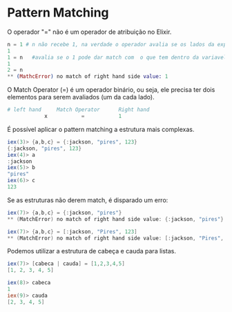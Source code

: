 # Pattern Matching
O operador "=" não é um operador de atribuição no Elixir.
```elixir
n = 1 # n não recebe 1, na verdade o operador avalia se os lados da expressão podem dar matching
1
1 = n   #avalia se o 1 pode dar match com  o que tem dentro da variavel n
1
2 = n
** (MathcError) no match of right hand side value: 1
```

O Match Operator (=) é um operador binário, ou seja, ele precisa ter dois elementos para serem avaliados (um da cada lado).
```elixir
# left hand     Match Operator      Right hand
            x           =           1
```
É possível aplicar o pattern matching a estrutura mais complexas.
```powershell
iex(3)> {a,b,c} = {:jackson, "pires", 123}
{:jackson, "pires", 123}
iex(4)> a
:jackson
iex(5)> b
"pires"
iex(6)> c
123
```
Se as estruturas não derem match, é disparado um erro:
```powershell
iex(7)> {a,b,c} = {:jackson, "pires"}
** (MatchError) no match of right hand side value: {:jackson, "pires"}

iex(7)> {a,b,c} = [:jackson, "Pires", 123] 
** (MatchError) no match of right hand side value: [:jackson, "Pires", 123]
```
Podemos utilizar a estrutura de cabeça e cauda para listas.
```powershell
iex(7)> [cabeca | cauda] = [1,2,3,4,5]
[1, 2, 3, 4, 5]

iex(8)> cabeca
1
iex(9)> cauda
[2, 3, 4, 5]
```